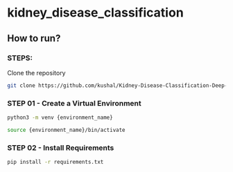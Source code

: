 # kidney_disease_classification

## How to run?
### STEPS:

Clone the repository

```bash
git clone https://github.com/kushal/Kidney-Disease-Classification-Deep-Learning-Project
```
### STEP 01 - Create a Virtual Environment 

```bash
python3 -m venv {environment_name}
```

```bash
source {environment_name}/bin/activate
```

### STEP 02 - Install Requirements

```bash
pip install -r requirements.txt
```